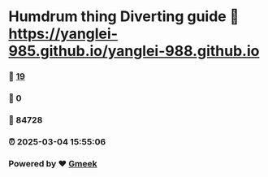 # Humdrum thing Diverting guide :link: https://yanglei-985.github.io/yanglei-988.github.io 
### :page_facing_up: [19](https://yanglei-985.github.io/yanglei-988.github.io/tag.html) 
### :speech_balloon: 0 
### :hibiscus: 84728 
### :alarm_clock: 2025-03-04 15:55:06 
### Powered by :heart: [Gmeek](https://github.com/Meekdai/Gmeek)

